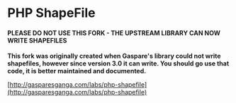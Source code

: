 # PHP ShapeFile

#### PLEASE DO NOT USE THIS FORK - THE UPSTREAM LIBRARY CAN NOW WRITE SHAPEFILES ####

**This fork was originally created when Gaspare's library could not write shapefiles, however since version 3.0 it can write. You should go use that code, it is better maintained and documented.**

[http://gasparesganga.com/labs/php-shapefile](http://gasparesganga.com/labs/php-shapefile)